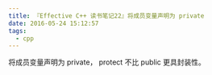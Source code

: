 ```yaml
---
title: 『Effective C++ 读书笔记22』将成员变量声明为 private
date: 2016-05-24 15:12:57
tags:
  - cpp
---
```


将成员变量声明为 private， protect 不比 public 更具封装性。
